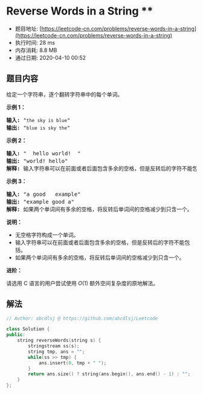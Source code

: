# Reverse Words in a String **
- 题目地址: [https://leetcode-cn.com/problems/reverse-words-in-a-string](https://leetcode-cn.com/problems/reverse-words-in-a-string)
- 执行时间: 28 ms
- 内存消耗: 8.8 MB
- 通过日期: 2020-04-10 00:52

## 题目内容
<p>给定一个字符串，逐个翻转字符串中的每个单词。</p>



<p><strong>示例 1：</strong></p>

<pre><strong>输入:</strong> "<code>the sky is blue</code>"
<strong>输出: </strong>"<code>blue is sky the</code>"
</pre>

<p><strong>示例 2：</strong></p>

<pre><strong>输入:</strong> "  hello world!  "
<strong>输出: </strong>"world! hello"
<strong>解释: </strong>输入字符串可以在前面或者后面包含多余的空格，但是反转后的字符不能包括。
</pre>

<p><strong>示例 3：</strong></p>

<pre><strong>输入:</strong> "a good   example"
<strong>输出: </strong>"example good a"
<strong>解释: </strong>如果两个单词间有多余的空格，将反转后单词间的空格减少到只含一个。
</pre>



<p><strong>说明：</strong></p>

<ul>
	<li>无空格字符构成一个单词。</li>
	<li>输入字符串可以在前面或者后面包含多余的空格，但是反转后的字符不能包括。</li>
	<li>如果两个单词间有多余的空格，将反转后单词间的空格减少到只含一个。</li>
</ul>



<p><strong>进阶：</strong></p>

<p>请选用 C 语言的用户尝试使用 <em>O</em>(1) 额外空间复杂度的原地解法。</p>


## 解法
```cpp
// Author: abcdlsj @ https://github.com/abcdlsj/Leetcode

class Solution {
public:
    string reverseWords(string s) {
        stringstream ss(s);
        string tmp, ans = "";
        while(ss >> tmp) {
            ans.insert(0, tmp + " ");
        }
        return ans.size() ? string(ans.begin(), ans.end() - 1) : ""; 
    }
};

```